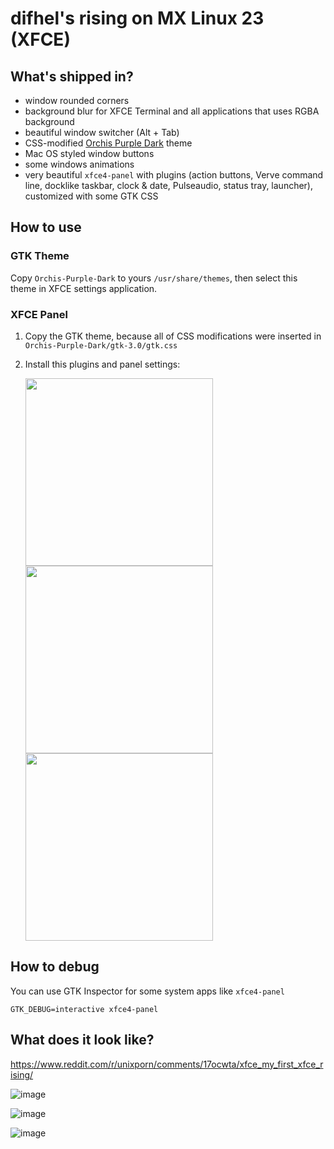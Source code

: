 # difhel's rising on MX Linux 23 (XFCE)
## What's shipped in?
- window rounded corners
- background blur for XFCE Terminal and all applications that uses RGBA background
- beautiful window switcher (Alt + Tab)
- CSS-modified [Orchis Purple Dark](https://github.com/vinceliuice/Orchis-theme) theme
- Mac OS styled window buttons
- some windows animations
- very beautiful `xfce4-panel` with plugins (action buttons, Verve command line, docklike taskbar, clock & date, Pulseaudio, status tray, launcher), customized with some GTK CSS

## How to use
### GTK Theme
Copy `Orchis-Purple-Dark` to yours `/usr/share/themes`, then select this theme in XFCE settings application.

### XFCE Panel
1. Copy the GTK theme, because all of CSS modifications were inserted in `Orchis-Purple-Dark/gtk-3.0/gtk.css`
2. Install this plugins and panel settings:

    <img src="https://github.com/difhel/xfce-dotfiles/assets/78644136/8535a0b9-cb8a-4733-bba8-4b7f8a725b0f" width="300px"/>
    <img src="https://github.com/difhel/xfce-dotfiles/assets/78644136/1782d0b5-d7f4-4b1a-87cc-04a7f77b14bb" width="300px"/>
    <img src="https://github.com/difhel/xfce-dotfiles/assets/78644136/aa2f2b06-6f47-48d2-b234-7c14c9cc64f3" width="300px"/>




## How to debug
You can use GTK Inspector for some system apps like `xfce4-panel`
```shell
GTK_DEBUG=interactive xfce4-panel
```

## What does it look like?
https://www.reddit.com/r/unixporn/comments/17ocwta/xfce_my_first_xfce_rising/

![image](https://github.com/difhel/xfce-dotfiles/assets/78644136/69463bb4-560b-4b34-a4b0-1bb8e13b58d3)

![image](https://github.com/difhel/xfce-dotfiles/assets/78644136/bae12d46-b4ce-4fb1-92f4-032b62fda3e5)

![image](https://github.com/difhel/xfce-dotfiles/assets/78644136/4560ecbc-66da-4cea-899d-d6e2d556c49b)
